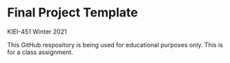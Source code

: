 # Final Project Template

KIEI-451 Winter 2021

This GitHub respository is being used for educational purposes only.  This is for a class assignment.

